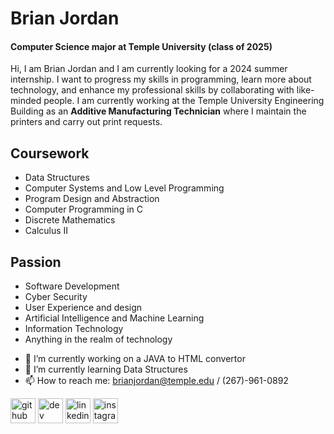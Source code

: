 # **Brian Jordan**
#### **Computer Science major at Temple University (class of 2025)**
Hi, I am Brian Jordan and I am currently looking for a 2024 summer internship. I want to progress my skills in programming, learn more about technology, and enhance my professional skills by collaborating with like-minded people. I am currently working at the Temple University Engineering Building as an **Additive Manufacturing Technician** where I maintain the printers and carry out print requests.  

## **Coursework**  
* Data Structures
* Computer Systems and Low Level Programming
* Program Design and Abstraction
* Computer Programming in C
* Discrete Mathematics
* Calculus II

## **Passion**
* Software Development
* Cyber Security
* User Experience and design
* Artificial Intelligence and Machine Learning
* Information Technology
* Anything in the realm of technology

- 🔭 I’m currently working on a JAVA to HTML convertor 
- 🌱 I’m currently learning Data Structures 
- 📫 How to reach me: brianjordan@temple.edu / (267)-961-0892 

[<img src='https://cdn.jsdelivr.net/npm/simple-icons@3.0.1/icons/github.svg' alt='github' height='40'>](https://github.com/BrianJJordan)  [<img src='https://cdn.jsdelivr.net/npm/simple-icons@3.0.1/icons/dev-dot-to.svg' alt='dev' height='40'>](https://dev.to/BrianJJordan)  [<img src='https://cdn.jsdelivr.net/npm/simple-icons@3.0.1/icons/linkedin.svg' alt='linkedin' height='40'>](https://www.linkedin.com/in/brian-jordan--/)  [<img src='https://cdn.jsdelivr.net/npm/simple-icons@3.0.1/icons/instagram.svg' alt='instagram' height='40'>](https://www.instagram.com/brianjordan__/)  

